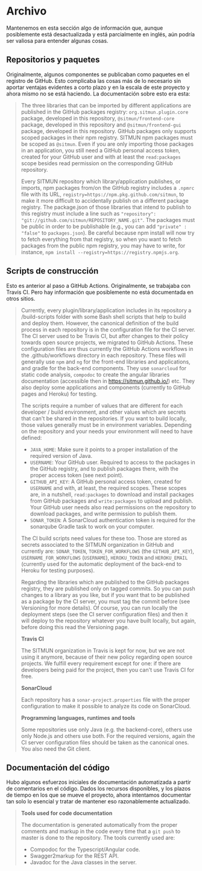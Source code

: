 # Archivo

Mantenemos en esta sección algo de información que, aunque posiblemente está desactualizada y está parcialmente en inglés, aún podría ser valiosa para entender algunas cosas.

## Repositorios y paquetes

Originalmente, algunos componentes se publicaban como paquetes en el registro de GitHub.
Esto complicaba las cosas más de lo necesario sin aportar ventajas evidentes a corto plazo y en la escala de este proyecto y ahora mismo no se está haciendo.
La documentación sobre esto era esta:

> The three libraries that can be imported by different applications are published in the GitHub packages registry:
> `org.sitmun.plugin.core` package, developed in this repository, `@sitmun/frontend-core` package, developed in this repository
> and `@sitmun/frontend-gui` package, developed in this repository. GitHub packages only supports scoped packages in their npm registry.
> SITMUN npm packages must be scoped as `@sitmun`. Even if you are only importing those packages in an application,
> you still need a GitHub personal access token, created for your GitHub user and with at least the `read:packages` scope
> besides read permission on the corresponding GitHub repository.
>
> Every SITMUN repository which library/application publishes, or imports, npm packages from/on the GitHub registry
> includes a `.npmrc` file with its URL, `registry=https://npm.pkg.github.com/sitmun`, to make it more difficult to
> accidentally publish on a different package registry. The package.json of those libraries that intend to publish to
> this registry must include a line such as `"repository": "git://github.com/sitmun/REPOSITORY_NAME.git"`.
> The packages must be public in order to be publishable (e.g., you can add `"private" : "false"` to `packages.json`).
> Be careful because npm install will now try to fetch everything from that registry, so when you want to fetch packages
> from the public npm registry, you may have to write, for instance, `npm install --registry=https://registry.npmjs.org`.

## Scripts de construcción

Esto es anterior al paso a GitHub Actions. Originalmente, se trabajaba con Travis CI.
Pero hay información que posiblemente no está documentada en otros sitios.

> Currently, every plugin/library/application includes in its repository a /build-scripts folder with some Bash shell
> scripts that help to build and deploy them. However, the canonical definition of the build process in each repository
> is in the configuration file for the CI server. The CI server used to be Travis CI, but after changes to their policy
> towards open source projects, we migrated to GitHub Actions. These configuration files are thus currently the GitHub
> Actions workflows in the .github/workflows directory in each repository. These files will generally use `npm` and `ng`
> for the front-end libraries and applications, and gradle for the back-end components. They use `sonarcloud` for static
> code analysis, `compodoc` to create the angular libraries documentation (accessible then in <https://sitmun.github.io/>)
> etc. They also deploy some applications and components (currently to GitHub pages and Heroku) for testing.
>
> The scripts require a number of values that are different for each developer / build environment, and other values
> which are secrets that can't be shared in the repositories. If you want to build locally, those values generally
> must be in environment variables. Depending on the repository and your needs your environment will need to have
> defined:
>
> - `JAVA_HOME`: Make sure it points to a proper installation of the required version of Java.
> - `USERNAME`: Your GitHub user. Required to access to the packages in the GitHub registry, and to publish packages
>   there, with the proper access token (see next point).
> - `GITHUB_API_KEY`: A GitHub personal access token, created for `USERNAME` and with, at least, the required scopes.
>   These scopes are, in a nutshell, `read:packages` to download and install packages from GitHub packages and
>   `write:packages` to upload and publish. Your GitHub user needs also read permissions on the repository to
>   download packages, and write permission to publish them.
> - `SONAR_TOKEN`: A SonarCloud authentication token is required for the sonarqube Gradle task to work on your computer.
>
> The CI build scripts need values for these too. Those are stored as secrets associated to the SITMUN organization in
> GitHub and currently are: `SONAR_TOKEN`, `TOKEN_FOR_WORKFLOWS` (the `GITHUB_API_KEY`), `USERNAME_FOR_WORKFLOWS` (`USERNAME`),
> `HEROKU_TOKEN` and `HEROKU_EMAIL` (currently used for the automatic deployment of the back-end to Heroku for testing purposes).
>
> Regarding the libraries which are published to the GitHub packages registry, they are published only on tagged commits.
> So you can push changes to a library as you like, but if you want that to be published as a package by the CI server,
> you must tag the commit before (see Versioning for more details). Of course, you can run locally the deployment steps
> (see the CI server configuration files) and then it will deploy to the repository whatever you have built locally,
> but again, before doing this read the Versioning page.
>
> **Travis CI**
>
> The SITMUN organization in Travis is kept for now, but we are not using it anymore, because of their new policy
> regarding open source projects. We fulfill every requirement except for one: if there are developers being paid for
> the project, then you can't use Travis CI for free.
>
> **SonarCloud**
>
> Each repository has a `sonar-project.properties` file with the proper configuration to make it possible to analyze its
> code on SonarCloud.
>
> **Programming languages, runtimes and tools**
>
> Some repositories use only Java (e.g. the backend-core), others use only Node.js and others use both.
> For the required versions, again the CI server configuration files should be taken as the canonical ones.
> You also need the Git client.

## Documentación del código

Hubo algunos esfuerzos iniciales de documentación automatizada a partir de comentarios en el código.
Dados los recursos disponibles, y los plazos de tiempo en los que se mueve el proyecto, ahora intentamos documentar
tan solo lo esencial y tratar de mantener eso razonablemente actualizado.

> **Tools used for code documentation**
>
> The documentation is generated automatically from the proper comments and markup in the code every time that a
> `git push` to master is done to the repository. The tools currently used are:
>
> - Compodoc for the Typescript/Angular code.
> - Swagger2markup for the REST API.
> - Javadoc for the Java classes in the server.
